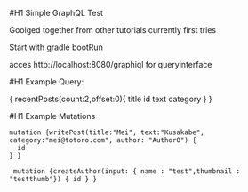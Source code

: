 #H1 Simple GraphQL Test 

Goolged together from other tutorials 
currently first tries

Start with 
gradle bootRun 

acces http://localhost:8080/graphiql for queryinterface 

#H1 Example Query: 

{
  recentPosts(count:2,offset:0){ 
    title
    id
    text
    category
  }
}

#H1 Example Mutations

```
mutation {writePost(title:"Mei", text:"Kusakabe", category:"mei@totoro.com", author: "Author0") {
  id
} }
```

```
 mutation {createAuthor(input: { name : "test",thumbnail : "testthumb"}) { id } }
```
 
